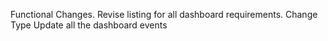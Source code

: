 Functional Changes.
Revise listing for all dashboard requirements.
Change Type
Update all the dashboard events
